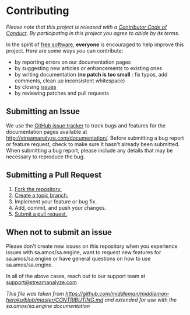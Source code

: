 # Contributing

*Please note that this project is released with a [Contributor Code of Conduct](CODE_OF_CONDUCT.md). By participating in this project you agree to abide by its terms.*

In the spirit of [free software][free-sw], **everyone** is encouraged to help improve this project. Here are some ways *you* can contribute:

* by reporting errors on our documentation pages
* by suggesting new articles or enhancements to existing ones
* by writing documentation (**no patch is too small** : fix typos, add comments, clean up inconsistent whitespace)
* by closing [issues][]
* by reviewing patches and pull requests

## Submitting an Issue
We use the [GitHub issue tracker][issues] to track bugs and features for the documentation pages available at http://streamanalyze.com/documentation/. Before submitting a bug report or feature request, check to make sure it hasn't already been submitted. When submitting a bug report, please include any details that may be necessary to reproduce the bug.

## Submitting a Pull Request
1. [Fork the repository.][fork]
2. [Create a topic branch.][branch]
3. Implement your feature or bug fix.
4. Add, commit, and push your changes.
5. [Submit a pull request.][pr]

## When not to submit an issue

Please don't create new issues on this repository when you experience issues with sa.amos/sa.engine, want to request new features for sa.amos/sa.engine or have general questions on how to use sa.amos/sa.engine.

In all of the above cases, reach out to our support team at support@streamanalyze.com

*This file was taken from https://github.com/middleman/middleman-heroku/blob/master/CONTRIBUTING.md and extended for use with the sa.amos/sa.engine documentation*

[free-sw]: http://www.fsf.org/licensing/essays/free-sw.html
[issues]: https://github.com/streamanalyze/sa.documentation/issues
[gist]: https://gist.github.com/
[fork]: http://help.github.com/fork-a-repo/
[branch]: https://github.com/blog/1377-create-and-delete-branches
[pr]: http://help.github.com/send-pull-requests/
